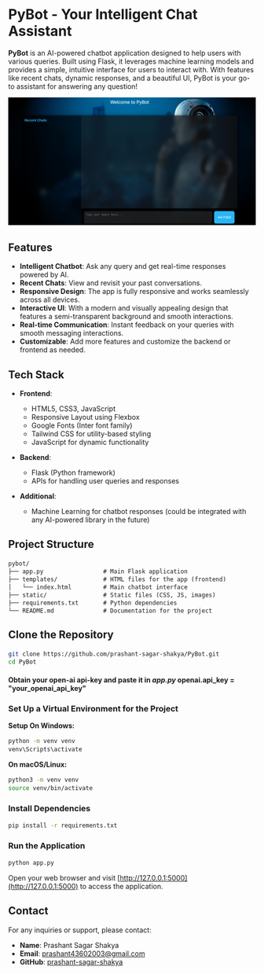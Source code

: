# PyBot - Your Intelligent Chat Assistant

**PyBot** is an AI-powered chatbot application designed to help users with various queries. Built using Flask, it leverages machine learning models and provides a simple, intuitive interface for users to interact with. With features like recent chats, dynamic responses, and a beautiful UI, PyBot is your go-to assistant for answering any question!

![PyBot Sample](/sample.png)

## Features

- **Intelligent Chatbot**: Ask any query and get real-time responses powered by AI.
- **Recent Chats**: View and revisit your past conversations.
- **Responsive Design**: The app is fully responsive and works seamlessly across all devices.
- **Interactive UI**: With a modern and visually appealing design that features a semi-transparent background and smooth interactions.
- **Real-time Communication**: Instant feedback on your queries with smooth messaging interactions.
- **Customizable**: Add more features and customize the backend or frontend as needed.

## Tech Stack

- **Frontend**: 
  - HTML5, CSS3, JavaScript
  - Responsive Layout using Flexbox
  - Google Fonts (Inter font family)
  - Tailwind CSS for utility-based styling
  - JavaScript for dynamic functionality

- **Backend**:
  - Flask (Python framework)
  - APIs for handling user queries and responses
  
- **Additional**:
  - Machine Learning for chatbot responses (could be integrated with any AI-powered library in the future)

## Project Structure

```plaintext
pybot/
├── app.py                 # Main Flask application
├── templates/             # HTML files for the app (frontend)
│   └── index.html         # Main chatbot interface
├── static/                # Static files (CSS, JS, images)
├── requirements.txt       # Python dependencies
└── README.md              # Documentation for the project
```

## Clone the Repository

```bash
git clone https://github.com/prashant-sagar-shakya/PyBot.git
cd PyBot
```
#### Obtain your open-ai api-key and paste it in ***app.py*** **openai.api_key = "your_openai_api_key"**
### Set Up a Virtual Environment for the Project
**Setup On Windows:**

```bash
python -m venv venv
venv\Scripts\activate
```

**On macOS/Linux:**

```bash
python3 -m venv venv
source venv/bin/activate
```

### Install Dependencies

```bash
pip install -r requirements.txt
```

### Run the Application

```bash
python app.py
```

Open your web browser and visit [http://127.0.0.1:5000](http://127.0.0.1:5000) to access the application.

## Contact

For any inquiries or support, please contact:

- **Name**: Prashant Sagar Shakya
- **Email**: prashant43602003@gmail.com
- **GitHub**: [prashant-sagar-shakya](https://github.com/prashant-sagar-shakya)
